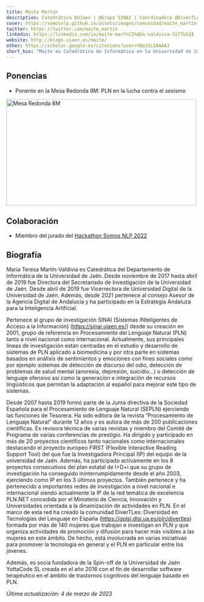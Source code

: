 ```yaml
---
title: Maite Martín
description: Catedrática @UJaen | @Grupo SINAI | Coordinadora @DiverTLes
cover: https://somosnlp.github.io/assets/images/comunidad/maite_martin.png
twitter: https://twitter.com/maite_martin
linkedin: https://linkedin.com/in/maite-mart%C3%ADn-valdivia-3177b524
website: http://blogs.ujaen.es/maite/
other: https://scholar.google.es/citations?user=Y0o3ILIAAAAJ 
short_bio: "Maite es Catedrática de Informática en la Universidad de Jaén e Investigadora en Tecnologías del Lenguaje del grupo de Sistemas Inteligentes de Acceso a la Información (SINAI). Además, es la coordinadora de la comunidad DiverTLes: Diversidad en Tecnologías del Lenguaje en España impulsada desde la Red Temática de Excelencia PLNnet para visibilizar y fomentar la investigación de la mujer en PLN."
---
```


## Ponencias

- Ponente en la Mesa Redonda 8M: PLN en la lucha contra el sexismo

<a href="https://www.youtube.com/watch?v=5fOiLWXQ78c&list=PLTA-KAy8nxaCGGYz5CWiLZNzc31ilPDyI"
    target="_blank">
    <img alt="Mesa Redonda 8M" width="500" height="280"
        src="https://somosnlp.github.io/assets/images/eventos/230309_mesa_redonda_8m.jpg" />
</a>

## Colaboración

- Miembro del jurado del [Hackathon Somos NLP 2022](/blog/hackathon-2022)


## Biografía

María Teresa Martín-Valdivia es Catedrática del Departamento de Informática de la Universidad de Jaén. Desde noviembre de 2017 hasta abril de 2019 fue Directora del Secretariado de Investigación de la Universidad de Jaén. Desde abril de 2019 fue Vicerrectora de Universidad Digital de la Universidad de Jaén. Además, desde 2021 pertenece al consejo Asesor de la Agencia Digital de Andalucía y ha participado en la Estrategia Andaluza para la Inteligencia Artificial.

Pertenece al grupo de investigación SINAI (Sistemas INteligentes de Acceso a la Información) (https://sinai.ujaen.es/) desde su creación en 2001, grupo de referencia en Procesamiento del Lenguaje Natural (PLN) tanto a nivel nacional como internacional. Actualmente, sus principales líneas de investigación están centradas en el estudio y desarrollo de sistemas de PLN aplicado a biomedicina y por otra parte en sistemas basados en análisis de sentimientos y emociones con fines sociales como por ejemplo sistemas de detección de discurso del odio, detección de problemas de salud mental (anorexia, depresión, suicidio…) o detección de lenguaje ofensivo así como la generación e integración de recursos lingüísticos que permitan la adaptación al español para mejorar este tipo de sistemas. 

Desde 2007 hasta 2019 formó parte de la Junta directiva de la Sociedad Española para el Procesamiento de Lenguaje Natural (SEPLN) ejerciendo las funciones de Tesorera. Ha sido editora de la revista “Procesamiento de Lenguaje Natural” durante 12 años y es autora de más de 200 publicaciones científicas. Es revisora técnica de varias revistas y miembro del Comité de Programa de varias conferencias de prestigio. Ha dirigido y participado en más de 20 proyectos científicos tanto nacionales como internacionales destacando el proyecto europeo FIRST (Flexible Interactive Reading Support Tool) del que fue la Investigadora Principal (IP) del equipo de la universidad de Jaén. Además, ha participado activamente en los 8 proyectos consecutivos del plan estatal de I+D+i que su grupo de investigación ha conseguido ininterrumpidamente desde el año 2003, ejerciendo como IP en los 3 últimos proyectos. También pertenece y ha pertenecido a importantes redes de investigación a nivel nacional e internacional siendo actualmente la IP de la red temática de excelencia PLN.NET concedida por el Ministerio de Ciencia, Innovación y Universidades orientada a la dinamización de actividades en PLN. En el marco de esta red ha creado la comunidad DiverTLes: Diversidad en Tecnologías del Lenguaje en España (https://gplsi.dlsi.ua.es/pln/divertles) formada por más de 140 mujeres que trabajan e investigan en PLN y que organiza actividades de promoción y difusión para hacer más visibles a las mujeres en este ámbito. De hecho, está involucrada en varias iniciativas para promover la tecnología en general y el PLN en particular entre los jóvenes.

Además, es socia fundadora de la Spin-off de la Universidad de Jaén YottaCode SL creada en el año 2016 con el fin de desarrollar software terapéutico en el ámbito de trastornos cognitivos del lenguaje basado en PLN.

*Última actualización: 4 de marzo de 2023*
